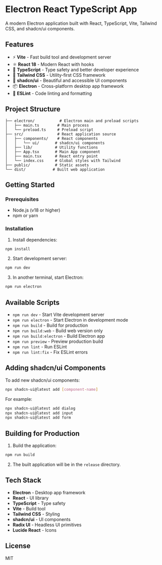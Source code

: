 # Electron React TypeScript App

A modern Electron application built with React, TypeScript, Vite, Tailwind CSS, and shadcn/ui components.

## Features

- ⚡ **Vite** - Fast build tool and development server
- ⚛️ **React 18** - Modern React with hooks
- 🔷 **TypeScript** - Type safety and better developer experience
- 🎨 **Tailwind CSS** - Utility-first CSS framework
- 🧩 **shadcn/ui** - Beautiful and accessible UI components
- 📦 **Electron** - Cross-platform desktop app framework
- 🔧 **ESLint** - Code linting and formatting

## Project Structure

```
├── electron/           # Electron main and preload scripts
│   ├── main.ts        # Main process
│   └── preload.ts     # Preload script
├── src/               # React application source
│   ├── components/    # React components
│   │   └── ui/       # shadcn/ui components
│   ├── lib/          # Utility functions
│   ├── App.tsx       # Main App component
│   ├── main.tsx      # React entry point
│   └── index.css     # Global styles with Tailwind
├── public/           # Static assets
└── dist/            # Built web application
```

## Getting Started

### Prerequisites

- Node.js (v18 or higher)
- npm or yarn

### Installation

1. Install dependencies:
```bash
npm install
```

2. Start development server:
```bash
npm run dev
```

3. In another terminal, start Electron:
```bash
npm run electron
```

## Available Scripts

- `npm run dev` - Start Vite development server
- `npm run electron` - Start Electron in development mode
- `npm run build` - Build for production
- `npm run build:web` - Build web version only
- `npm run build:electron` - Build Electron app
- `npm run preview` - Preview production build
- `npm run lint` - Run ESLint
- `npm run lint:fix` - Fix ESLint errors

## Adding shadcn/ui Components

To add new shadcn/ui components:

```bash
npx shadcn-ui@latest add [component-name]
```

For example:
```bash
npx shadcn-ui@latest add dialog
npx shadcn-ui@latest add input
npx shadcn-ui@latest add form
```

## Building for Production

1. Build the application:
```bash
npm run build
```

2. The built application will be in the `release` directory.

## Tech Stack

- **Electron** - Desktop app framework
- **React** - UI library
- **TypeScript** - Type safety
- **Vite** - Build tool
- **Tailwind CSS** - Styling
- **shadcn/ui** - UI components
- **Radix UI** - Headless UI primitives
- **Lucide React** - Icons

## License

MIT